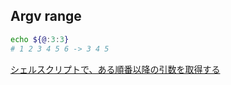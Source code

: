## Argv range

```sh
echo ${@:3:3}
# 1 2 3 4 5 6 -> 3 4 5
```

[シェルスクリプトで、ある順番以降の引数を取得する](https://qiita.com/kentaro/items/db9944429ef160987b3a)
